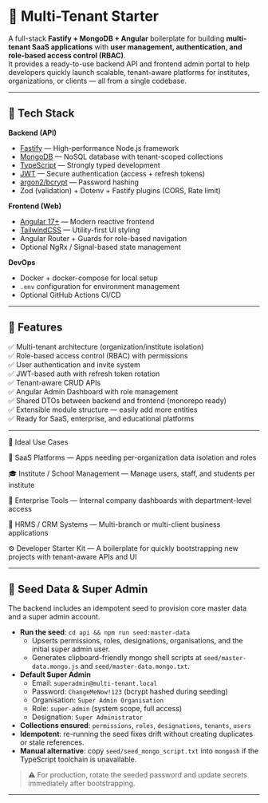 # 🏢 Multi-Tenant Starter

A full-stack **Fastify + MongoDB + Angular** boilerplate for building **multi-tenant SaaS applications** with **user management, authentication, and role-based access control (RBAC)**.  
It provides a ready-to-use backend API and frontend admin portal to help developers quickly launch scalable, tenant-aware platforms for institutes, organizations, or clients — all from a single codebase.

---

## 🚀 Tech Stack

**Backend (API)**
- [Fastify](https://fastify.dev/) — High-performance Node.js framework
- [MongoDB](https://www.mongodb.com/) — NoSQL database with tenant-scoped collections
- [TypeScript](https://www.typescriptlang.org/) — Strongly typed development
- [JWT](https://jwt.io/) — Secure authentication (access + refresh tokens)
- [argon2/bcrypt](https://www.npmjs.com/package/argon2) — Password hashing
- Zod (validation) + Dotenv + Fastify plugins (CORS, Rate limit)

**Frontend (Web)**
- [Angular 17+](https://angular.dev/) — Modern reactive frontend
- [TailwindCSS](https://tailwindcss.com/) — Utility-first UI styling
- Angular Router + Guards for role-based navigation
- Optional NgRx / Signal-based state management

**DevOps**
- Docker + docker-compose for local setup  
- `.env` configuration for environment management  
- Optional GitHub Actions CI/CD  

---

## 🧩 Features

✅ Multi-tenant architecture (organization/institute isolation)  
✅ Role-based access control (RBAC) with permissions  
✅ User authentication and invite system  
✅ JWT-based auth with refresh token rotation  
✅ Tenant-aware CRUD APIs  
✅ Angular Admin Dashboard with role management  
✅ Shared DTOs between backend and frontend (monorepo ready)  
✅ Extensible module structure — easily add more entities  
✅ Ready for SaaS, enterprise, and educational platforms  

---

🧠 Ideal Use Cases

🏢 SaaS Platforms — Apps needing per-organization data isolation and roles

🎓 Institute / School Management — Manage users, staff, and students per institute

💼 Enterprise Tools — Internal company dashboards with department-level access

🧮 HRMS / CRM Systems — Multi-branch or multi-client business applications

⚙️ Developer Starter Kit — A boilerplate for quickly bootstrapping new projects with tenant-aware APIs and UI



---

## 🔐 Seed Data & Super Admin

The backend includes an idempotent seed to provision core master data and a super admin account.

- **Run the seed**: `cd api && npm run seed:master-data`  
  - Upserts permissions, roles, designations, organisations, and the initial super admin user.  
  - Generates clipboard-friendly mongo shell scripts at `seed/master-data.mongo.js` and `seed/master-data.mongo.txt`.
- **Default Super Admin**
  - Email: `superadmin@multi-tenant.local`  
  - Password: `ChangeMeNow!123` (bcrypt hashed during seeding)  
  - Organisation: `Super Admin Organisation`  
  - Role: `super-admin` (system scope, full access)  
  - Designation: `Super Administrator`
- **Collections ensured**: `permissions`, `roles`, `designations`, `tenants`, `users`
- **Idempotent**: re-running the seed fixes drift without creating duplicates or stale references.
- **Manual alternative**: copy `seed/seed_mongo_script.txt` into `mongosh` if the TypeScript toolchain is unavailable.

> ⚠️ For production, rotate the seeded password and update secrets immediately after bootstrapping.

---

